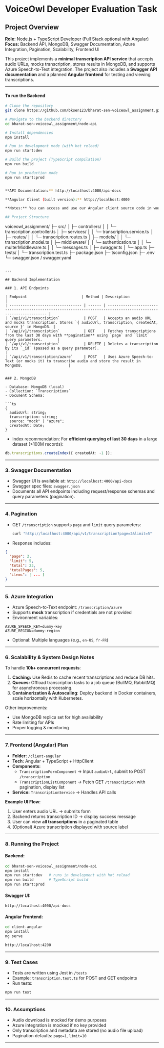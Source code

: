 # VoiceOwl Developer Evaluation Task

## Project Overview

**Role:** Node.js + TypeScript Developer (Full Stack optional with Angular)
**Focus:** Backend API, MongoDB, Swagger Documentation, Azure Integration, Pagination, Scalability, Frontend UI

This project implements a **minimal transcription API service** that accepts audio URLs, mocks transcription, stores results in MongoDB, and supports Azure Speech-to-Text integration. The project also includes a **Swagger API documentation** and a planned **Angular frontend** for testing and viewing transcriptions.

---

#### To run the Backend

```bash
# Clone the repository
git clone https://github.com/bksen123/bharat-sen-voiceowl_assignment.git

# Navigate to the backend directory
cd bharat-sen-voiceowl_assignment/node-api

# Install dependencies
npm install

# Run in development mode (with hot reload)
npm run start:dev

# Build the project (TypeScript compilation)
npm run build

# Run in production mode
npm run start:prod


**API Documentation:** http://localhost:4000/api-docs

**Angular Client (built version):** http://localhost:4000

**Notes:** You can access and use our Angular client source code in working mode. Follow the steps below to run the Angular project:

## Project Structure

```
voiceowl_assignment/
├─ src/
│  ├─ controllers/
│  │  └─ transcription.controller.ts
│  ├─ services/
│  │  └─ transcription.service.ts
│  ├─ routes/
│  │  └─ transcription.routes.ts
│  ├─ models/
│  │  └─ transcription.model.ts
│  ├─ middleware/
│  │  └─ authentication.ts
│  │  └─ multerMiddleware.ts
│  │  └─ messages.ts
│  ├─ swagger.ts
│  └─ app.ts
├─ tests/
│  └─ transcription.test.ts
├─ package.json
├─ tsconfig.json
├─ .env
└─ swagger.json / swagger.yaml
```

---

## Backend Implementation

### 1. API Endpoints

| Endpoint                         | Method | Description                                                                                                      |
| --------------------------------- | ------ | ---------------------------------------------------------------------------------------------------------------- |
| `/api/v1/transcription`           | POST   | Accepts an audio URL and mocks transcription. Stores `{ audioUrl, transcription, createdAt, source }` in MongoDB. |
| `/api/v1/transcription`           | GET    | Fetches transcriptions from the last 30 days with **pagination** using `page` and `limit` query parameters.       |
| `/api/v1/transcription`           | DELETE | Deletes a transcription by its `_id` (passed as a query parameter).                                              |
| `/api/v1/transcription/azure`     | POST   | Uses Azure Speech-to-Text (or mocks it) to transcribe audio and store the result in MongoDB.                     |


### 2. MongoDB

- Database: MongoDB (local)
- Collection: `Transcriptions`
- Document Schema:

```ts
{
  audioUrl: string;
  transcription: string;
  source: "mock" | "azure";
  createdAt: Date;
}
```

- Index recommendation: For **efficient querying of last 30 days** in a large dataset (>100M records):

```ts
db.transcriptions.createIndex({ createdAt: -1 });
```

---

### 3. Swagger Documentation

- Swagger UI is available at: `http://localhost:4000/api-docs`
- Swagger spec files: `swagger.json`
- Documents all API endpoints including request/response schemas and query parameters (pagination).

---

### 4. Pagination

- GET `/transcription` supports `page` and `limit` query parameters:
  ```bash
  curl "http://localhost:4000/api/v1/transcription?page=2&limit=5"
  ```
- Response includes:

```json
{
  "page": 2,
  "limit": 5,
  "total": 23,
  "totalPages": 5,
  "items": [ ... ]
}
```

---

### 5. Azure Integration

- Azure Speech-to-Text endpoint: `/transcription/azure`
- Supports **mock** transcription if credentials are not provided
- Environment variables:

```env
AZURE_SPEECH_KEY=dummy-key
AZURE_REGION=dummy-region
```

- Optional: Multiple languages (e.g., `en-US`, `fr-FR`)

---

### 6. Scalability & System Design Notes

To handle **10k+ concurrent requests**:

1. **Caching:** Use Redis to cache recent transcriptions and reduce DB hits.
2. **Queues:** Offload transcription tasks to a job queue (BullMQ, RabbitMQ) for asynchronous processing.
3. **Containerization & Autoscaling:** Deploy backend in Docker containers, scale horizontally with Kubernetes.

Other improvements:

- Use MongoDB replica set for high availability
- Rate limiting for APIs
- Proper logging & monitoring

---

### 7. Frontend (Angular) Plan

- **Folder:** `/client-angular`
- **Tech:** Angular + TypeScript + HttpClient
- **Components:**
  - `TranscriptionFormComponent` → Input `audioUrl`, submit to POST `/transcription`
  - `TranscriptionListComponent` → Fetch GET `/transcription` with pagination, display list
- **Service:** `TranscriptionService` → Handles API calls

**Example UI Flow:**

1. User enters audio URL → submits form
2. Backend returns transcription ID → display success message
3. User can view **all transcriptions** in a paginated table
4. (Optional) Azure transcription displayed with source label

---

### 8. Running the Project

#### Backend:

```bash
cd bharat-sen-voiceowl_assignment/node-api
npm install
npm run start:dev   # runs in development with hot reload
npm run build       # TypeScript build
npm run start:prod
```

#### Swagger UI:

```
http://localhost:4000/api-docs
```

#### Angular Frontend:

```bash
cd client-angular
npm install
ng serve

http://localhost:4200
```

---

### 9. Test Cases

- Tests are written using Jest in `/tests`
- Example: `transcription.test.ts` for POST and GET endpoints
- Run tests:

```bash
npm run test
```

---

### 10. Assumptions

- Audio download is mocked for demo purposes
- Azure integration is mocked if no key provided
- Only transcription and metadata are stored (no audio file upload)
- Pagination defaults: `page=1`, `limit=10`

---
